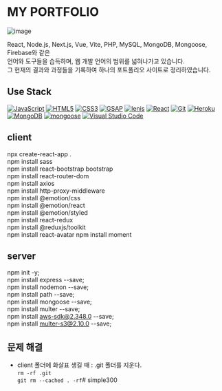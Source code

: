 # MY PORTFOLIO
![image](https://github.com/uUZINN/uzin-portfolio03/assets/89904583/861878b5-171e-4924-be9c-7016c36dba55)

React, Node.js, Next.js, Vue, Vite, PHP, MySQL, MongoDB, Mongoose, Firebase와 같은 <br>
언어와 도구들을 습득하며, 웹 개발 언어의 범위를 넓혀나가고 있습니다.<br>
그 현재의 결과와 과정들을 기록하여 하나의 포트폴리오 사이트로 정리하였습니다.

## Use Stack
<div>
  <a href="#"><img alt="JavaScript" src="https://img.shields.io/badge/JavaScript-F7DF1E?style=flat&logo=JavaScript&logoColor=white"></a>
  <a href="#"><img alt="HTML5" src="https://img.shields.io/badge/HTML5-E34F26?logo=HTML5&logoColor=white"></a>
  <a href="#"><img alt="CSS3" src="https://img.shields.io/badge/CSS3-1572B6?logo=CSS3&logoColor=white"></a>
  <a href="#"><img alt="GSAP" src="https://img.shields.io/badge/GSAP-0ae448?logo=GSAP&logoColor=white"></a>
  <a href="#"><img alt="lenis" src="https://img.shields.io/badge/lenis-ff98a2?logo=lenis&logoColor=white"></a>
  <a href="#"><img alt="React" src="https://img.shields.io/badge/React-61DAFB?logo=React&logoColor=white"></a>
  <a href="#"><img alt="Git" src="https://img.shields.io/badge/Git-F05032?logo=Git&logoColor=white"></a>
  <a href="#"><img alt="Heroku" src="https://img.shields.io/badge/Heroku-79589f?logo=Heroku&logoColor=white"></a>
  <a href="#"><img alt="MongoDB" src="https://img.shields.io/badge/MongoDB-00684A?logo=MongoDB&logoColor=white"></a>
  <a href="#"><img alt="mongoose" src="https://img.shields.io/badge/mongoose-800?logo=mongoose&logoColor=white"></a>
  <a href="#"><img alt="Visual Studio Code" src="https://img.shields.io/badge/Visual Studio Code-007ACC?logo=Visual Studio Code&logoColor=white"></a>
</div>

## client
npx create-react-app .   
npm install sass   
npm install react-bootstrap bootstrap   
npm install react-router-dom   
npm install axios   
npm install http-proxy-middleware   
npm install @emotion/css    
npm install @emotion/react  
npm install @emotion/styled   
npm install react-redux   
npm install @reduxjs/toolkit   
npm install react-avatar
npm install moment

## server
npm init -y;   
npm install express --save;   
npm install nodemon --save;   
npm install path --save;   
npm install mongoose --save;   
npm install multer --save;      
npm install aws-sdk@2.348.0 --save;      
npm install multer-s3@2.10.0 --save;      

## 문제 해결
- client 폴더에 화살표 생길 때 : .git 폴더를 지운다.   
`rm -rf .git`   
`git rm --cached . -rf`# simple300   
